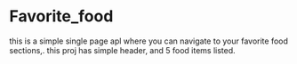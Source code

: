 # Favorite_food
 this is a simple single page apl where you can navigate to your favorite food sections,. this proj has simple header, and 5 food items listed.

